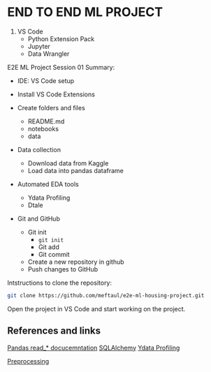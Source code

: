 # END TO END ML PROJECT

1. VS Code
   - Python Extension Pack
   - Jupyter
   - Data Wrangler

E2E ML Project Session 01 Summary:

- IDE: VS Code setup
- Install VS Code Extensions
- Create folders and files

  - README.md
  - notebooks
  - data

- Data collection

  - Download data from Kaggle
  - Load data into pandas dataframe

- Automated EDA tools

  - Ydata Profiling
  - Dtale

- Git and GitHub
  - Git init
    - `git init`
    - Git add
    - Git commit
  - Create a new repository in github
  - Push changes to GitHub

Intstructions to clone the repository:

```bash
git clone https://github.com/meftaul/e2e-ml-housing-project.git
```

Open the project in VS Code and start working on the project.

## References and links

[Pandas read\_\* docucemntation](https://pandas.pydata.org/docs/getting_started/intro_tutorials/02_read_write.html)
[SQLAlchemy](https://www.sqlalchemy.org/)
[Ydata Profiling](https://docs.profiling.ydata.ai/latest/)

[Preprocessing](https://scikit-learn.org/stable/modules/preprocessing.html)
